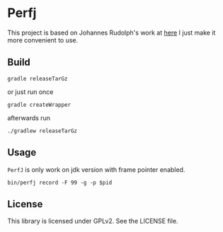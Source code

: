 # Perfj

This project is based on Johannes Rudolph's work at [here](https://github.com/jrudolph/perf-map-agent)
I just make it more convenient to use.

## Build

    gradle releaseTarGz
or just run once

    gradle createWrapper
afterwards run

    ./gradlew releaseTarGz

## Usage

`PerfJ` is only work on jdk version with frame pointer enabled.

    bin/perfj record -F 99 -g -p $pid

## License

This library is licensed under GPLv2. See the LICENSE file.
